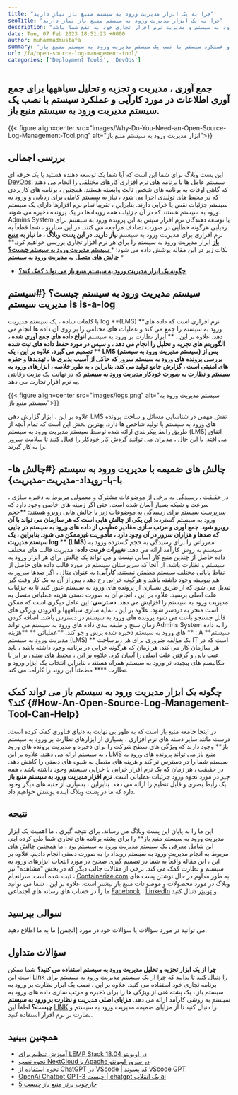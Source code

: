 ```yaml
---
title: "چرا به یک ابزار مدیریت ورود به سیستم منبع باز نیاز دارید" 
seoTitle: "چرا به یک ابزار مدیریت ورود به سیستم منبع باز نیاز دارید" 
description: "از این راهنما بروید تا بدانید که چگونه یک ابزار مدیریت ورود به سیستم باز می تواند در جمع آوری ورود به سیستم و مدیریت نرم افزار تجاری خود به نفع شما باشد." 
date: Tue, 07 Feb 2023 18:51:23 +0000
author: muhammadmustafa
summary: "جمع آوری ، مدیریت و تجزیه و تحلیل سیاههها برای جمع آوری اطلاعات در مورد کارآیی و عملکرد سیستم با نصب یک سیستم مدیریت ورود به سیستم منبع باز." 
url: /fa/open-source-log-management-tool/
categories: ['Deployment Tools', 'DevOps']
---
```


## جمع آوری ، مدیریت و تجزیه و تحلیل سیاههها برای جمع آوری اطلاعات در مورد کارآیی و عملکرد سیستم با نصب یک سیستم مدیریت ورود به سیستم منبع باز.

{{< figure align=center src="images/Why-Do-You-Need-an-Open-Source-Log-Management-Tool.png" alt="ابزار مدیریت ورود به سیستم منبع باز">}}


## بررسی اجمالی
این پست وبلاگ برای شما این است که آیا شما یک توسعه دهنده هستید یا یک حرفه ای [DevOps][1]. سیستم عامل ها یا برنامه های نرم افزاری کارهای مختلفی را انجام می دهند که گاهی اوقات به برنامه های شخص ثالث وابسته هستند. همچنین ، برنامه های کاربردی که در محیط های تولیدی اجرا می شود ، نیاز به سیستم کاملی برای ردیابی و ورود به سیستم جزئیات نقص یا خرابی دارند. بنابراین ، تقریباً تمام نرم افزارها دارای یک سیستم ورود به سیستم هستند که در آن جزئیات همه رویدادها در یک پرونده ذخیره می شوند. Admins System یا توسعه دهندگان نرم افزار سپس به این پرونده ورود به سیستم برای ردیابی هرگونه خطایی در صورت تصادف مراجعه می کنند. در این سناریو ، شما قطعاً به نرم افزاری برای مدیریت ورود به سیستم  **نیاز دارید. در این پست وبلاگ ، ما نیاز به [منبع باز][2]**  ابزار مدیریت ورود به سیستم را برای هر نرم افزار تجاری بررسی خواهیم کرد.**
نکات زیر در این مقاله پوشش داده می شود:
  *[ **سیستم مدیریت ورود به سیستم چیست؟** ][3]
  *[ **چالش های متصل به مدیریت ورود به سیستم** ][4]
  * **[چگونه یک ابزار مدیریت ورود به سیستم منبع باز می تواند کمک کند؟][5]**

## سیستم مدیریت ورود به سیستم چیست؟   {#سیستم مدیریت سیستم is is-a-log
با کلمات ساده ، یک سیستم مدیریت log **(LMS)  **نرم افزاری است که داده های ورود به سیستم را جمع می کند و عملیات های مختلفی را بر روی آن داده ها انجام می دهد. علاوه بر این ، **  ابزار نظارت بر ورود به سیستم  **انواع داده های جمع آوری شده ، الگوریتم های تجزیه و تحلیل را انجام می دهد ، و سپس در مورد حفظ داده های ثبت شده تصمیم می گیرد. علاوه بر این ، یک **  LMS (سیستم مدیریت ورود به سیستم)  **پس از بررسی پرونده های ورود به سیستم سرور که حاکی از آسیب پذیری ها ، تهدیدها و حفره های امنیتی است ، گزارش جامع تولید می کند. بنابراین ، به طور خلاصه ، ابزارهای ورود به سیستم و نظارت به صورت خودکار**   مدیریت ورود به سیستم** که در نهایت یک مزیت رقابتی به نرم افزار تجارت می دهد.

{{< figure align=center src="images/logs.png" alt="سیستم مدیریت ورود به سیستم منبع باز">}}

علاوه بر این ، ابزار گزارش دهی LMS نقش مهمی در شناسایی مسائل و ساخت پرونده های ورود به سیستم با تولید شاخص ها دارد. بهترین بخش این است که تمام آنچه از طریق رابط پیکربندی ارائه شده توسط سیستم مدیریت ورود به سیستم (LMS) اتفاق می افتد. با این حال ، مدیران می توانند گردش کار خودکار را فعال کنند تا سلامت سرور را به کار گیرند.

## چالش های ضمیمه با مدیریت ورود به سیستم   {#چالش ها-با-با-رویداد-مدیریت-مدیریت}
در حقیقت ، رسیدگی به برخی از موضوعات مشترک و معمولی مربوط به ذخیره سازی ، سرعت و شبکه بسیار آسان شده است. حتی اگر زمینه های خاصی وجود دارد که سرپرست سیستم برای رسیدگی به موضوعات زیر با چالش هایی روبرو هستند:
**حجم ورود به سیستم گسترده: **این یکی از چالش هایی است که هر سازمان می تواند با آن روبرو شود. جمع آوری و مرتب سازی مقادیر عظیمی از داده های ورود به سیستم در جایی که صدها و هزاران سرور در آن وجود دارد ، مأموریت غیرممکن می شود. بنابراین ، یک سیستم مدیریت log ** (LMS)**  مقرراتی را برای رسیدگی به حجم گسترده ورود به سیستم به روش کارآمد ارائه می دهد.
**تغییرات فرمت داده:** مدیریت قالب های مختلف داده حاصل از چندین منبع کار آسانی نیست و می تواند یک چالش برای هر ابزار ورود به سیستم و نظارت باشد. از آنجا که سرپرستان سیستم در مورد قالب داده های حاصل از نقاط پایانی مختلف سیستم مطمئن نیستند.
**کارآیی:** به عنوان مثال ، اگر صدها سرور به هم پیوسته وجود داشته باشد و هرگونه خرابی رخ دهد ، پس از آن به یک کار وقت گیر تبدیل می شود که از طریق بسیاری از پرونده های ورود به سیستم عبور کنید تا به جزئیات علت اصلی برسید. علاوه بر این ، انجام آن به صورت دستی هزینه عملیاتی متصل به مدیریت ورود به سیستم را افزایش می دهد.
**دسترسی**: این عامل دیگری است که ممکن است منجر به دردسر شود. علاوه بر این ، نمایه سازی سیاههها و افزودن ویژگی های قابل جستجو باعث می شود پرونده های ورود به سیستم در دسترس باشد. اضافه کردن زمان سنج و طبقه بندی داده های ورود به سیستم می تواند Admins System را به داده های ورود به سیستم ذخیره شده پرس و جو کند.
**عملیاتی ** **هزینه ** : A  **سیستم مدیریت ورود به سیستم (LMS) **  یک مؤلفه ضروری برای هر زیرساخت IT است که در هر سازمان کار می کند. هر زمان که هرگونه خرابی در برنامه وجود داشته باشد ، باید عیب یابی و گرفتن علت اصلی را آسان کرد. علاوه بر این ، محیط های مبتنی بر ابر با مکانیسم های پیچیده تر ورود به سیستم همراه هستند ، بنابراین انتخاب یک ابزار ورود و نظارت ****  مطمئناً این روند را کارآمد می کند.

## چگونه یک ابزار مدیریت ورود به سیستم باز می تواند کمک کند؟   {#How-An-Open-Source-Log-Management-Tool-Can-Help}
در اینجا جامعه منبع باز است که به طور بی نهایت به دنیای فناوری کمک کرده است. درست مانند سایر دسته های نرم افزاری ، بسیاری از ابزارهای نظارت بر ورود به سیستم باز** وجود دارند که ویژگی های سطح شرکت را برای ذخیره و مدیریت پرونده های ورود به سیستم ارائه می دهند. علاوه بر این ، LMS منبع باز می تواند پرونده های ورود به سیستم شما را در دسترس تر کند و هزینه های متصل به شیوه های دستی را کاهش دهد.
در حقیقت ، هر زمان که یک نرم افزار خرابی یا خرابی سیستم وجود داشته باشد ، همه چیز در مورد نحوه ورود جزئیات عملیاتی است.  **نرم افزار مدیریت ورود به سیستم منبع باز**  یک رابط بصری و قابل تنظیم را ارائه می دهد. بنابراین ، بسیاری از جنبه های دیگر وجود دارد که ما در پست وبلاگ آینده پوشش خواهیم داد.

## نتیجه
این ما را به پایان این پست وبلاگ می رساند. برای نتیجه گیری ، ما اهمیت یک ابزار مدیریت ورود به سیستم منبع باز** را برای پشته برنامه های تجاری شما طی کرده ایم. این شامل معرفی یک سیستم مدیریت ورود به سیستم بود ، ما همچنین چالش های مربوط به انجام مدیریت ورود به سیستم رویداد را به صورت دستی انجام دادیم. علاوه بر این ، این مقاله واقعاً به شما در تصمیم گیری صحیح در مورد انتخاب ابزارهای ورود به سیستم و نظارت کمک می کند. برخی از مقالات جالب دیگر که در بخش "مشاهده" نیز ثبت شده است.
سرانجام ، [Containerize.com][6] به طور مداوم در حال نوشتن پست های وبلاگ در مورد محصولات و موضوعات منبع باز بیشتر است. علاوه بر این ، شما می توانید ما را در حساب های رسانه های اجتماعی [Facebook][7] ، [LinkedIn][8] و [توییتر][9] دنبال کنید.

## سوالی بپرسید
می توانید در مورد سؤالات یا سؤالات خود در مورد [انجمن] ما به ما اطلاع دهید.

## سؤالات متداول
**چرا از یک ابزار تجزیه و تحلیل مدیریت ورود به سیستم استفاده می کنید؟**
شما ممکن است این [Link][3] را دنبال کنید تا بدانید که چرا از یک سیستم مدیریت ورود به سیستم برای برنامه تجاری خود استفاده می کنید. علاوه بر این ، نصب یک ابزار نظارت بر ورود به سیستم باز ، یک پشته غنی از ویژگی ها را برای ذخیره و مرتب سازی داده های ورود به سیستم به روشی کارآمد ارائه می دهد.
**مزایای اصلی مدیریت و نظارت بر ورود به سیستم چیست؟**
لطفاً این [LINK][5] را دنبال کنید تا از مزایای ضمیمه مدیریت ورود به سیستم و نظارت بر نرم افزار استفاده کنید.

## همچنین ببینید
  * [آموزش تنظیم برای LEMP Stack در اوبونتو 18.04][11]
  * [نحوه نصب NextCloud با Apache در سرور اوبونتو][12]
  * [نحوه استفاده از ChatGPT در VScode | کد پسوند vScode GPT][13]
  * [OpenAi Chatbot GPT-3 چیست | chatgpt یک انقلاب ai][14]
  * [5 چارچوب برتر منبع باز چیست][15]

  
[1]: https://products.containerize.com/devops/
[2]: https://products.containerize.com/
[3]: #What-is-a-Log-Management-System
[4]: #Challenges-attached-with-Event-Log-Management
[5]: #How-an-open-source-Log-Management-Tool-can-help
[6]: https://www.containerize.com/
[7]: https://web.facebook.com/containerize
[8]: https://www.linkedin.com/company/containerize/
[9]: https://twitter.com/containerize_co
[10]: https://forum.containerize.com/
[11]: https://blog.containerize.com/web-server-solution-stack/setup-tutorial-for-lemp-stack-on-ubuntu-18-04/
[12]: https://blog.containerize.com/backup-and-sync-software/how-to-install-nextcloud-with-apache-on-ubuntu-server/
[13]: https://blog.containerize.com/artificial-intelligence/how-to-use-chatgpt-in-vscode-the-vscode-extension-codegpt/
[14]: https://blog.containerize.com/artificial-intelligence/what-is-openai-chatbot-gpt-3-chatgpt-an-ai-revolution/
[15]: https://blog.containerize.com/artificial-intelligence/top-5-open-source-ai-frameworks/
